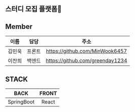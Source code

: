 ## 스터디 모집 플랫폼🧙

## Member
|이름|담당|주소|
|:---:|:---:|:---:|
|김민욱|프론트|https://github.com/MinWook6457|
|이찬희|백엔드|https://github.com/greenday1234|

## STACK
|BACK|FRONT|
|:---:|:---:|
|SpringBoot|React|

<!--

**Here are some ideas to get you started:**

🙋‍♀️ A short introduction - what is your organization all about?
🌈 Contribution guidelines - how can the community get involved?
👩‍💻 Useful resources - where can the community find your docs? Is there anything else the community should know?
🍿 Fun facts - what does your team eat for breakfast?
🧙 Remember, you can do mighty things with the power of [Markdown](https://docs.github.com/github/writing-on-github/getting-started-with-writing-and-formatting-on-github/basic-writing-and-formatting-syntax)
-->
